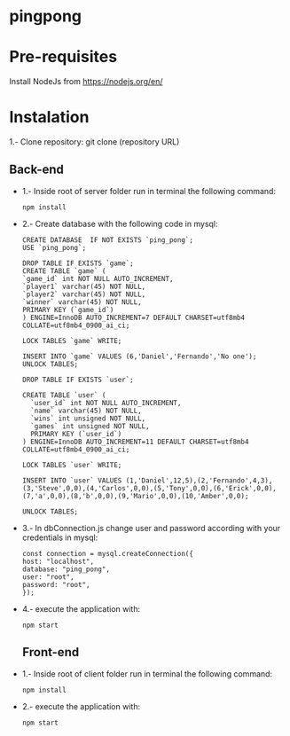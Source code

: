 # pingpong

# Pre-requisites

  Install NodeJs from https://nodejs.org/en/

# Instalation

1.- Clone repository:
  git clone (repository URL)

## Back-end

- 1.- Inside root of server folder run in terminal the following command:
  ```
  npm install
  ```

- 2.- Create database with the following code in mysql:
  ```
  CREATE DATABASE  IF NOT EXISTS `ping_pong`;
  USE `ping_pong`;
  
  DROP TABLE IF EXISTS `game`;
  CREATE TABLE `game` (
  `game_id` int NOT NULL AUTO_INCREMENT,
  `player1` varchar(45) NOT NULL,
  `player2` varchar(45) NOT NULL,
  `winner` varchar(45) NOT NULL,
  PRIMARY KEY (`game_id`)
  ) ENGINE=InnoDB AUTO_INCREMENT=7 DEFAULT CHARSET=utf8mb4 COLLATE=utf8mb4_0900_ai_ci;
  
  LOCK TABLES `game` WRITE;
  
  INSERT INTO `game` VALUES (6,'Daniel','Fernando','No one');
  UNLOCK TABLES;
  
  DROP TABLE IF EXISTS `user`;

  CREATE TABLE `user` (
    `user_id` int NOT NULL AUTO_INCREMENT,
    `name` varchar(45) NOT NULL,
    `wins` int unsigned NOT NULL,
    `games` int unsigned NOT NULL,
    PRIMARY KEY (`user_id`)
  ) ENGINE=InnoDB AUTO_INCREMENT=11 DEFAULT CHARSET=utf8mb4 COLLATE=utf8mb4_0900_ai_ci;
  
  LOCK TABLES `user` WRITE;

  INSERT INTO `user` VALUES (1,'Daniel',12,5),(2,'Fernando',4,3),(3,'Steve',0,0),(4,'Carlos',0,0),(5,'Tony',0,0),(6,'Erick',0,0),(7,'a',0,0),(8,'b',0,0),(9,'Mario',0,0),(10,'Amber',0,0);

  UNLOCK TABLES;
  ```
  
- 3.- In dbConnection.js change user and password according with your credentials in mysql:
  ```
  const connection = mysql.createConnection({
  host: "localhost",
  database: "ping_pong",
  user: "root",
  password: "root",
  });
  ```

- 4.- execute the application with:
  ```
  npm start
  ```
  
  ## Front-end

- 1.- Inside root of client folder run in terminal the following command:
  ```
  npm install
  ```
  
- 2.- execute the application with:
  ```
  npm start
  ```
